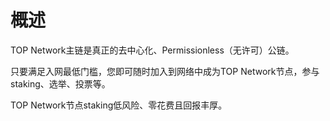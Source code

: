 # 概述

TOP Network主链是真正的去中心化、Permissionless（无许可）公链。

只要满足入网最低门槛，您即可随时加入到网络中成为TOP Network节点，参与staking、选举、投票等。

TOP Network节点staking低风险、零花费且回报丰厚。

